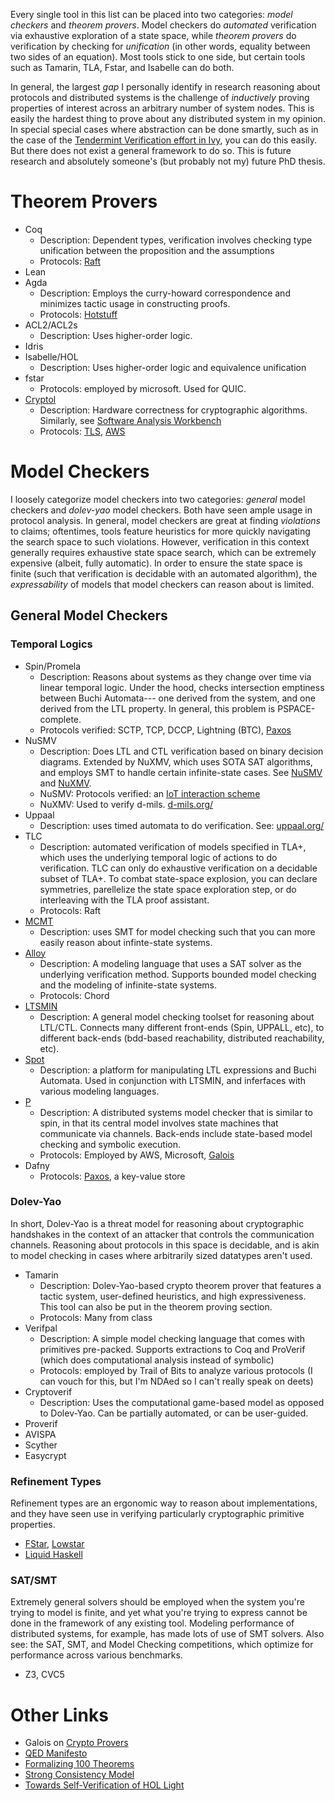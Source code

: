 Every single tool in this list can be placed into two categories: *model checkers* and *theorem provers*. Model checkers do *automated* verification via exhaustive exploration of a state space, while *theorem provers* do verification by checking for *unification* (in other words, equality between two sides of an equation). Most tools stick to one side, but certain tools such as Tamarin, TLA, Fstar, and Isabelle can do both.   

In general, the largest *gap* I personally identify in research reasoning about protocols and distributed systems is the challenge of *inductively* proving properties of interest across an arbitrary number of system nodes. This is easily the hardest thing to prove about any distributed system in my opinion. In special special cases where abstraction can be done smartly, such as in the case of the [Tendermint Verification effort in Ivy](https://galois.com/blog/2021/07/formally-verifying-the-tendermint-blockchain-protocol/), you can do this easily. But there does not exist a general framework to do so. This is future research and absolutely someone's (but probably not my) future PhD thesis.  

# Theorem Provers
- Coq
    - Description: Dependent types, verification involves checking type unification between the proposition and the assumptions
    - Protocols: [Raft](https://github.com/uwplse/verdi?tab=readme-ov-file)
- Lean
- Agda
    - Description: Employs the curry-howard correspondence and minimizes tactic usage in constructing proofs. 
    - Protocols: [Hotstuff](https://arxiv.org/pdf/2203.14711.pdf)
- ACL2/ACL2s
    - Description: Uses higher-order logic. 
- Idris
- Isabelle/HOL
    - Description: Uses higher-order logic and equivalence unification
- fstar
    - Protocols: employed by microsoft. Used for QUIC.
- [Cryptol](https://galois.com/project/cryptol/)
    - Description: Hardware correctness for cryptographic algorithms. Similarly, see [Software Analysis Workbench](https://saw.galois.com/)
    - Protocols: [TLS](https://d1.awsstatic.com/Security/pdfs/Continuous_Formal_Verification_Of_Amazon_s2n.pdf), [AWS](https://galois.com/blog/2023/09/the-impact-of-provable-security-aws-and-supranational/)

# Model Checkers

I loosely categorize model checkers into two categories: *general* model checkers and *dolev-yao* model checkers. Both have seen ample usage in protocol analysis. In general, model checkers are great at finding *violations* to claims; oftentimes, tools feature heuristics for more quickly navigating the search space to such violations. However, verification in this context generally requires exhaustive state space search, which can be extremely expensive (albeit, fully automatic). In order to ensure the state space is finite (such that verification is decidable with an automated algorithm), the *expressability* of models that model checkers can reason about is limited. 

## General Model Checkers

### Temporal Logics
- Spin/Promela
    - Description: Reasons about systems as they change over time via linear temporal logic. Under the hood, checks intersection emptiness between Buchi Automata--- one derived from the system, and one derived from the LTL property. In general, this problem is PSPACE-complete.
    - Protocols verified: SCTP, TCP, DCCP, Lightning (BTC), [Paxos](https://arxiv.org/abs/1408.5962)
- NuSMV
    - Description: Does LTL and CTL verification based on binary decision diagrams. Extended by NuXMV, which uses SOTA SAT algorithms, and employs SMT to handle certain infinite-state cases. See [NuSMV](https://nusmv.fbk.eu/) and [NuXMV](https://nuxmv.fbk.eu/).
    - NuSMV: Protocols verified: an [IoT interaction scheme](https://ieeexplore.ieee.org/document/7889238)
    - NuXMV: Used to verify d-mils. [d-mils.org/](http://www.d-mils.org/)
- Uppaal
    - Description: uses timed automata to do verification. See: [uppaal.org/](https://uppaal.org/)
- TLC
    - Description: automated verification of models specified in TLA+, which uses the underlying temporal logic of actions to do verification. TLC can only do exhaustive verification on a decidable subset of TLA+. To combat state-space explosion, you can declare symmetries, parellelize the state space exploration step, or do interleaving with the TLA proof assistant.
    - Protocols: Raft
- [MCMT](http://users.mat.unimi.it/users/ghilardi/mcmt/)
    - Description: uses SMT for model checking such that you can more easily reason about infinte-state systems.
- [Alloy](https://alloytools.org/)
    - Description: A modeling language that uses a SAT solver as the underlying verification method. Supports bounded model checking and the modeling of infinite-state systems.
    - Protocols: Chord
- [LTSMIN](https://github.com/utwente-fmt/ltsmin)
    - Description: A general model checking toolset for reasoning about LTL/CTL. Connects many different front-ends (Spin, UPPALL, etc), to different back-ends (bdd-based reachability, distributed reachability, etc).
- [Spot](https://spot.lre.epita.fr/)
    - Description: a platform for manipulating LTL expressions and Buchi Automata. Used in conjunction with LTSMIN, and inferfaces with various modeling languages. 
- [P](https://github.com/p-org/P)
    - Description: A distributed systems model checker that is similar to spin, in that its central model involves state machines that communicate via channels. Back-ends include state-based model checking and symbolic execution.
    - Protocols: Employed by AWS, Microsoft, [Galois](https://galois.com/blog/2024/02/galois-twisp-avoiding-foolishness-in-distributed-systems/)
- Dafny
    - Protocols: [Paxos](https://www.andrew.cmu.edu/user/bparno/papers/ironfleet.pdf), a key-value store

### Dolev-Yao
In short, Dolev-Yao is a threat model for reasoning about cryptographic handshakes in the context of an attacker that controls the communication channels. Reasoning about protocols in this space is decidable, and is akin to model checking in cases where arbitrarily sized datatypes aren't used.

- Tamarin
    - Description: Dolev-Yao-based crypto theorem prover that features a tactic system, user-defined heuristics, and high expressiveness. This tool can also be put in the theorem proving section.
    - Protocols: Many from class
- Verifpal
    - Description: A simple model checking language that comes with primitives pre-packed. Supports extractions to Coq and ProVerif (which does computational analysis instead of symbolic)
    - Protocols: employed by Trail of Bits to analyze various protocols (I can vouch for this, but I'm NDAed so I can't really speak on deets)
- Cryptoverif
    - Description: Uses the computational game-based model as opposed to Dolev-Yao. Can be partially automated, or can be user-guided.
- Proverif
- AVISPA
- Scyther
- Easycrypt

### Refinement Types
Refinement types are an ergonomic way to reason about implementations, and they have seen use in verifying particularly cryptographic primitive properties.

- [FStar](https://www.fstar-lang.org/), [Lowstar](https://fstarlang.github.io/lowstar/html/LowStar.html)
- [Liquid Haskell](https://en.wikipedia.org/wiki/Liquid_Haskell)

### SAT/SMT
Extremely general solvers should be employed when the system you're trying to model is finite, and yet what you're trying to express cannot be done in the framework of any existing tool. Modeling performance of distributed systems, for example, has made lots of use of SMT solvers. Also see: the SAT, SMT, and Model Checking competitions, which optimize for performance across various benchmarks.
- Z3, CVC5

# Other Links
- Galois on [Crypto Provers](https://galois.com/blog/2021/05/who-is-verifying-their-cryptographic-protocols/)
- [QED Manifesto](https://www.cse.chalmers.se/research/group/logic/TypesSS05/Extra/wiedijk_2.pdf)
- [Formalizing 100 Theorems](https://www.cs.ru.nl/~freek/100/0)
- [Strong Consistency Model](https://aphyr.com/posts/313-strong-consistency-models)
- [Towards Self-Verification of HOL Light](https://www.cl.cam.ac.uk/~jrh13/papers/holhol.pdf)
